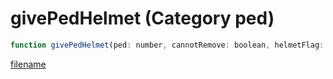 # givePedHelmet (Category ped)

```js
function givePedHelmet(ped: number, cannotRemove: boolean, helmetFlag: number, textureIndex: number): void
```

[filename](givePedHelmet_m.md ':include')